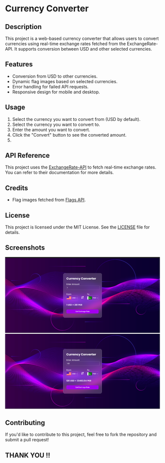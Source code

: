 # Currency Converter

## Description
This project is a web-based currency converter that allows users to convert currencies using real-time exchange rates fetched from the ExchangeRate-API. It supports conversion between USD and other selected currencies.

## Features
- Conversion from USD to other currencies.
- Dynamic flag images based on selected currencies.
- Error handling for failed API requests.
- Responsive design for mobile and desktop.

## Usage
1. Select the currency you want to convert from (USD by default).
2. Select the currency you want to convert to.
3. Enter the amount you want to convert.
4. Click the "Convert" button to see the converted amount.
5. 
## API Reference
This project uses the [ExchangeRate-API](https://www.exchangerate-api.com/) to fetch real-time exchange rates. You can refer to their documentation for more details.

## Credits
- Flag images fetched from [Flags API](https://www.flagsapi.com/).

## License
This project is licensed under the MIT License. See the [LICENSE](LICENSE) file for details.

## Screenshots
![Screenshot 1](Resources/1.PNG)
![Screenshot 2](Resources/2.PNG)

## Contributing
If you'd like to contribute to this project, feel free to fork the repository and submit a pull request!

## THANK YOU !!


